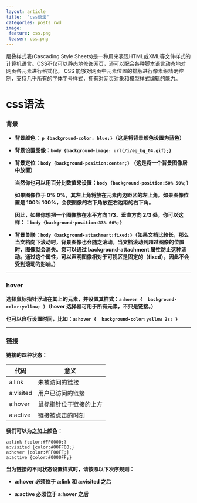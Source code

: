 ```yaml
---
layout: article
title:  "css语法"
categories: posts rwd
image: 
 feature: css.png
 teaser: css.png
---
```

层叠样式表(Cascading Style Sheets)是一种用来表现HTML或XML等文件样式的计算机语言。CSS不仅可以静态地修饰网页，还可以配合各种脚本语言动态地对网页各元素进行格式化。 CSS 能够对网页中元素位置的排版进行像素级精确控制，支持几乎所有的字体字号样式，拥有对网页对象和模型样式编辑的能力。

# css语法

### 背景
- **背景颜色：
```p {background-color: blue;}```（这是将背景颜色设置为蓝色）**

- **背景设置图像：```body {background-image: url(/i/eg_bg_04.gif);}```**

- **背景定位：```body {background-position:center;}``` （这是将一个背景图像居中放置）**

    **当然你也可以用百分比数值来设置：```body {background-position:50% 50%;}```**
    
    **如果图像位于 0% 0%，其左上角将放在元素内边距区的左上角。如果图像位置是 100% 100%，会使图像的右下角放在右边距的右下角。**
    
    **因此，如果你想把一个图像放在水平方向 1/3、垂直方向 2/3 处，你可以这样：：```body {background-position:33% 66%;}```**

- **背景关联：```body {background-attachment:fixed;}```（如果文档比较长，那么当文档向下滚动时，背景图像也会随之滚动。当文档滚动到超过图像的位置时，图像就会消失。您可以通过 background-attachment 属性防止这种滚动。通过这个属性，可以声明图像相对于可视区是固定的（fixed），因此不会受到滚动的影响。）**



---

### hover
**选择鼠标指针浮动在其上的元素，并设置其样式：```a:hover
{ 
background-color:yellow;
}```（hover 选择器可用于所有元素，不只是链接。）**

**也可以自行设置时间，比如：```a:hover
{ 
background-color:yellow 2s;
}```**


---

### 链接

__链接的四种状态：__

代码 | 意义
---|---
a:link | 未被访问的链接
a:visited | 用户已访问的链接
a:hover  | 鼠标指针位于链接的上方
a:active | 链接被点击的时刻

__我们可以为之加上颜色：__

```
a:link {color:#FF0000;}
a:visited {color:#00FF00;}
a:hover {color:#FF00FF;}
a:active {color:#0000FF;}
```

**当为链接的不同状态设置样式时，请按照以下次序规则：**

- **a:hover 必须位于 a:link 和 a:visited 之后**

- **a:active 必须位于 a:hover 之后**
